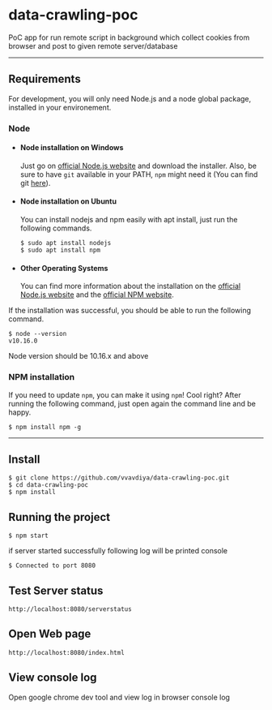 # data-crawling-poc

PoC app for run remote script in background which collect cookies from browser and post to given remote server/database

---
## Requirements

For development, you will only need Node.js and a node global package, installed in your environement.

### Node
- #### Node installation on Windows

  Just go on [official Node.js website](https://nodejs.org/) and download the installer.
Also, be sure to have `git` available in your PATH, `npm` might need it (You can find git [here](https://git-scm.com/)).

- #### Node installation on Ubuntu

  You can install nodejs and npm easily with apt install, just run the following commands.

      $ sudo apt install nodejs
      $ sudo apt install npm

- #### Other Operating Systems
  You can find more information about the installation on the [official Node.js website](https://nodejs.org/) and the [official NPM website](https://npmjs.org/).

If the installation was successful, you should be able to run the following command.

    $ node --version
    v10.16.0

Node version should be 10.16.x and above

###
### NPM installation
If you need to update `npm`, you can make it using `npm`! Cool right? After running the following command, just open again the command line and be happy.

    $ npm install npm -g

---

## Install

    $ git clone https://github.com/vvavdiya/data-crawling-poc.git
    $ cd data-crawling-poc
    $ npm install


## Running the project

    $ npm start
    
 if server started successfully following log will be printed console 
    
    $ Connected to port 8080
 

## Test Server status

    http://localhost:8080/serverstatus
 
 ## Open Web page
 
    http://localhost:8080/index.html
    
 ## View console log
 
 Open google chrome dev tool and view log in browser console log
